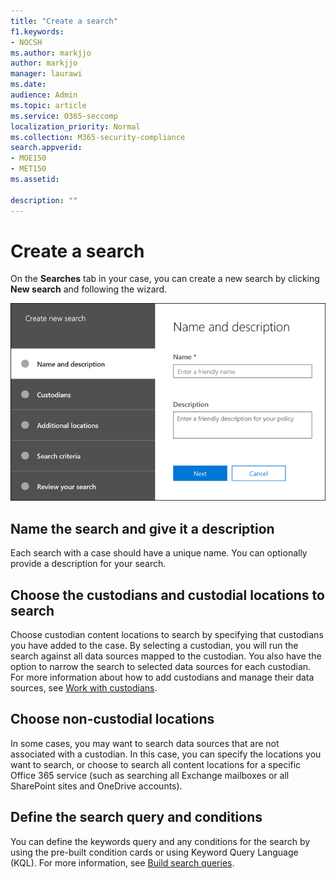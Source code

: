 ```yaml
---
title: "Create a search"
f1.keywords:
- NOCSH
ms.author: markjjo
author: markjjo
manager: laurawi
ms.date: 
audience: Admin
ms.topic: article
ms.service: O365-seccomp
localization_priority: Normal
ms.collection: M365-security-compliance 
search.appverid: 
- MOE150
- MET150
ms.assetid: 

description: ""
---
```


# Create a search

On the **Searches** tab in your case, you can create a new search by clicking **New search** and following the wizard.

![The search wizard in an Advanced eDiscovery case](../media/AeDSearch1.png)

## Name the search and give it a description

Each search with a case should have a unique name. You can optionally provide a description for your search. 

## Choose the custodians and custodial locations to search

Choose custodian content locations to search by specifying that custodians you have added to the case. By selecting a custodian, you will run the search against all data sources mapped to the custodian. You also have the option to narrow the search to selected data sources for each custodian. For more information about how to add custodians and manage their data sources, see [Work with custodians](managing-custodians.md).

## Choose non-custodial locations

In some cases, you may want to search data sources that are not associated with a custodian. In this case, you can specify the locations you want to search, or choose to search all content locations for a specific Office 365 service (such as searching all Exchange mailboxes or all SharePoint sites and OneDrive accounts).

## Define the search query and conditions

You can define the keywords query and any conditions for the search by using the pre-built condition cards or using Keyword Query Language (KQL). For more information, see [Build search queries](building-search-queries.md).
